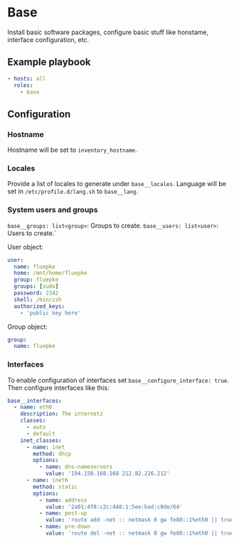# Base
Install basic software packages, configure basic stuff like honstame, interface configuration, etc.


## Example playbook
```yaml
- hosts: all
  roles:
    - base
```

## Configuration
### Hostname
Hostname will be set to `inventory_hostname`.

### Locales
Provide a list of locales to generate under `base__locales`.
Language will be set in `/etc/profile.d/lang.sh` to `base__lang`.

### System users and groups
`base__groups: list<group>`: Groups to create.
`base__users: list<user>`: Users to create.`

User object:
```yaml
user:
  name: fluepke
  home: /mnt/home/fluepke
  group: fluepke
  groups: [sudo]
  password: 2342
  shell: /bin/zsh
  authorized_keys:
    - 'public key here'
```

Group object:
```yaml
group:
  name: fluepke
```

### Interfaces
To enable configuration of interfaces set `base__configure_interface: true`.
Then configure interfaces like this:
```yaml
base__interfaces:
  - name: eth0
    description: The internetz
    classes:
      - auto
      - default
    inet_classes:
      - name: inet
        method: dhcp
        options:
          - name: dns-nameservers
            value: '194.150.168.168 212.82.226.212'
      - name: inet6
        method: static
        options:
          - name: address
            value: '2a01:4f8:c2c:448:1:5ee:bad:c0de/64'
          - name: post-up
            value: 'route add -net :: netmask 0 gw fe80::1%eth0 || true'
          - name: pre-down
            value: 'route del -net :: netmask 0 gw fe80::1%eth0 || true'
```

